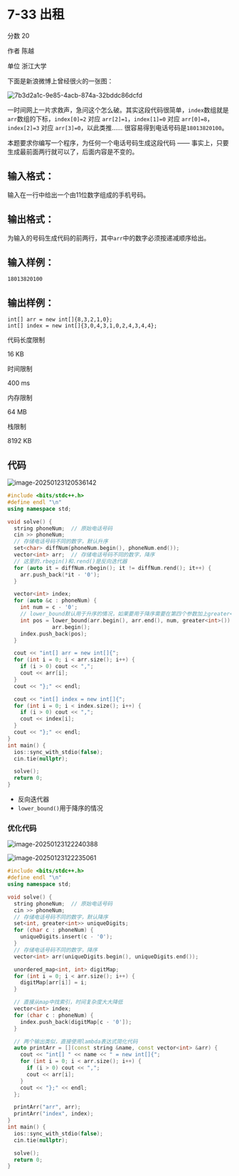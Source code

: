 # **7-33 出租**

分数 20

作者 陈越

单位 浙江大学

下面是新浪微博上曾经很火的一张图：

![7b3d2a1c-9e85-4acb-874a-32bddc86dcfd](https://gitee.com/chen-houchao/images/raw/master/202501231205561.png)

一时间网上一片求救声，急问这个怎么破。其实这段代码很简单，`index`数组就是`arr`数组的下标，`index[0]=2` 对应 `arr[2]=1`，`index[1]=0` 对应 `arr[0]=8`，`index[2]=3` 对应 `arr[3]=0`，以此类推…… 很容易得到电话号码是`18013820100`。

本题要求你编写一个程序，为任何一个电话号码生成这段代码 —— 事实上，只要生成最前面两行就可以了，后面内容是不变的。

## 输入格式：

输入在一行中给出一个由11位数字组成的手机号码。

## 输出格式：

为输入的号码生成代码的前两行，其中`arr`中的数字必须按递减顺序给出。

## 输入样例：

```in
18013820100
```

## 输出样例：

```out
int[] arr = new int[]{8,3,2,1,0};
int[] index = new int[]{3,0,4,3,1,0,2,4,3,4,4};
```

代码长度限制

16 KB

时间限制

400 ms

内存限制

64 MB

栈限制

8192 KB

## 代码

![image-20250123120536142](https://gitee.com/chen-houchao/images/raw/master/202501231205168.png)

```cpp
#include <bits/stdc++.h>
#define endl "\n"
using namespace std;

void solve() {
  string phoneNum;  // 原始电话号码
  cin >> phoneNum;
  // 存储电话号码不同的数字，默认升序
  set<char> diffNum(phoneNum.begin(), phoneNum.end());
  vector<int> arr;  // 存储电话号码不同的数字，降序
  // 这里的.rbegin()和.rend()是反向迭代器
  for (auto it = diffNum.rbegin(); it != diffNum.rend(); it++) {
    arr.push_back(*it - '0');
  }

  vector<int> index;
  for (auto &c : phoneNum) {
    int num = c - '0';
    // lower_bound默认用于升序的情况，如果要用于降序需要在第四个参数加上greater<int>()
    int pos = lower_bound(arr.begin(), arr.end(), num, greater<int>()) -
              arr.begin();
    index.push_back(pos);
  }

  cout << "int[] arr = new int[]{";
  for (int i = 0; i < arr.size(); i++) {
    if (i > 0) cout << ",";
    cout << arr[i];
  }
  cout << "};" << endl;

  cout << "int[] index = new int[]{";
  for (int i = 0; i < index.size(); i++) {
    if (i > 0) cout << ",";
    cout << index[i];
  }
  cout << "};" << endl;
}
int main() {
  ios::sync_with_stdio(false);
  cin.tie(nullptr);

  solve();
  return 0;
}
```

- 反向迭代器
- `lower_bound()`用于降序的情况

### 优化代码

![image-20250123122240388](https://gitee.com/chen-houchao/images/raw/master/202501231222411.png)

![image-20250123122235061](https://gitee.com/chen-houchao/images/raw/master/202501231222092.png)

```cpp
#include <bits/stdc++.h>
#define endl "\n"
using namespace std;

void solve() {
  string phoneNum;  // 原始电话号码
  cin >> phoneNum;
  // 存储电话号码不同的数字，默认降序
  set<int, greater<int>> uniqueDigits;
  for (char c : phoneNum) {
    uniqueDigits.insert(c - '0');
  }
  // 存储电话号码不同的数字，降序
  vector<int> arr(uniqueDigits.begin(), uniqueDigits.end());

  unordered_map<int, int> digitMap;
  for (int i = 0; i < arr.size(); i++) {
    digitMap[arr[i]] = i;
  }

  // 直接从map中找索引，时间复杂度大大降低
  vector<int> index;
  for (char c : phoneNum) {
    index.push_back(digitMap[c - '0']);
  }

  // 两个输出类似，直接使用lambda表达式简化代码
  auto printArr = [](const string &name, const vector<int> &arr) {
    cout << "int[] " << name << " = new int[]{";
    for (int i = 0; i < arr.size(); i++) {
      if (i > 0) cout << ",";
      cout << arr[i];
    }
    cout << "};" << endl;
  };

  printArr("arr", arr);
  printArr("index", index);
}
int main() {
  ios::sync_with_stdio(false);
  cin.tie(nullptr);

  solve();
  return 0;
}
```

